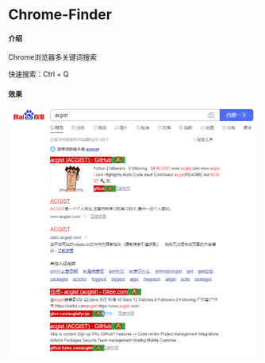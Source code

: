 # Chrome-Finder

#### 介绍

Chrome浏览器多关键词搜索

快速搜索：Ctrl + Q

#### 效果

![chrome-finder](./chrome-finder.png)